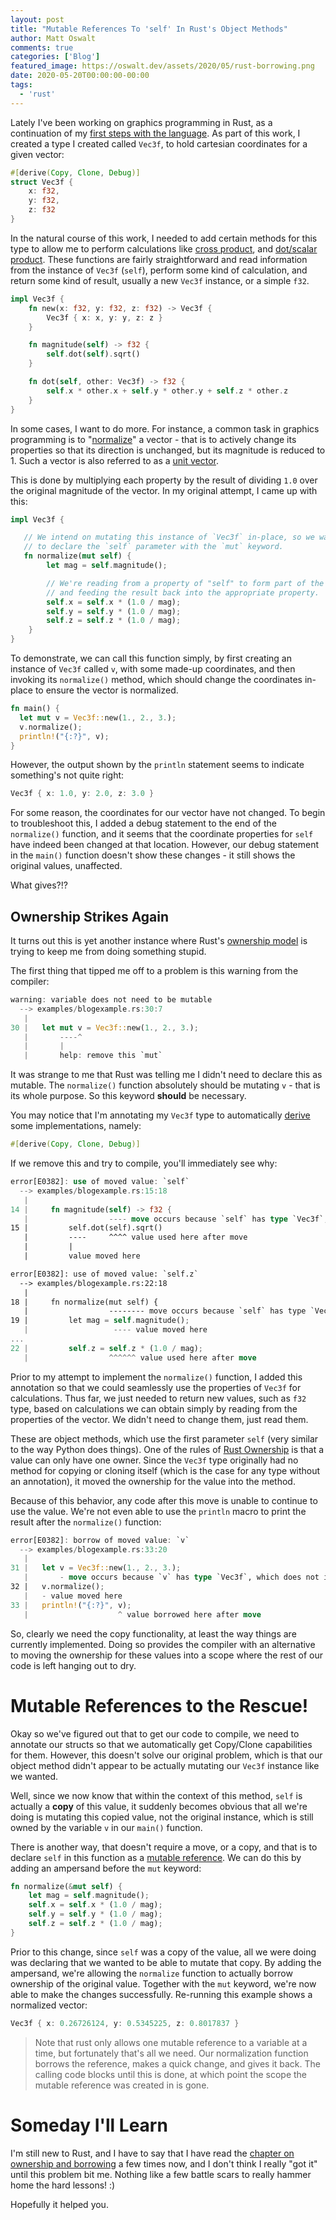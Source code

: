 ```yaml
---
layout: post
title: "Mutable References To 'self' In Rust's Object Methods"
author: Matt Oswalt
comments: true
categories: ['Blog']
featured_image: https://oswalt.dev/assets/2020/05/rust-borrowing.png
date: 2020-05-20T00:00:00-00:00
tags:
  - 'rust'
---
```


Lately I've been working on graphics programming in Rust, as a continuation of my [first steps with the language](https://oswalt.dev/2020/03/getting-rusty/). As part of this work, I created a type I created called `Vec3f`, to hold cartesian coordinates for a given vector:

```rust
#[derive(Copy, Clone, Debug)]
struct Vec3f {
    x: f32,
    y: f32,
    z: f32
}
```

In the natural course of this work, I needed to add certain methods for this type to allow me to perform calculations like [cross product](http://sites.science.oregonstate.edu/math/home/programs/undergrad/CalculusQuestStudyGuides/vcalc/crossprod/crossprod.html), and [dot/scalar product](https://www.mathsisfun.com/algebra/vectors-dot-product.html). These functions are fairly straightforward and read information from the instance of `Vec3f` (`self`), perform some kind of calculation, and return some kind of result, usually a new `Vec3f` instance, or a simple `f32`.

```rust
impl Vec3f {
    fn new(x: f32, y: f32, z: f32) -> Vec3f {
        Vec3f { x: x, y: y, z: z }
    }

    fn magnitude(self) -> f32 {
        self.dot(self).sqrt()
    }

    fn dot(self, other: Vec3f) -> f32 {
        self.x * other.x + self.y * other.y + self.z * other.z
    }
}
```

In some cases, I want to do more. For instance, a common task in graphics programming is to "[normalize](http://www.fundza.com/vectors/normalize/)" a vector - that is to actively change its properties so that its direction is unchanged, but its magnitude is reduced to 1. Such a vector is also referred to as a [unit vector](https://www.mathsisfun.com/algebra/vector-unit.html).

This is done by multiplying each property by the result of dividing `1.0` over the original magnitude of the vector. In my original attempt, I came up with this:

```rust
impl Vec3f {

   // We intend on mutating this instance of `Vec3f` in-place, so we want
   // to declare the `self` parameter with the `mut` keyword.
   fn normalize(mut self) {
        let mag = self.magnitude();

        // We're reading from a property of "self" to form part of the calculation,
        // and feeding the result back into the appropriate property.
        self.x = self.x * (1.0 / mag);
        self.y = self.y * (1.0 / mag);
        self.z = self.z * (1.0 / mag);
    }
}
```

To demonstrate, we can call this function simply, by first creating an instance of `Vec3f` called `v`, with some made-up coordinates, and then invoking its `normalize()` method, which should change the coordinates in-place to ensure the vector is normalized.

```rust
fn main() {
  let mut v = Vec3f::new(1., 2., 3.);
  v.normalize();
  println!("{:?}", v);
}
```

However, the output shown by the `println` statement seems to indicate something's not quite right:

```rust
Vec3f { x: 1.0, y: 2.0, z: 3.0 }
```

For some reason, the coordinates for our vector have not changed. To begin to troubleshoot this, I added a debug statement to the end of the `normalize()` function, and it seems that the coordinate properties for `self` have indeed been changed at that location. However, our debug statement in the `main()` function doesn't show these changes - it still shows the original values, unaffected.

What gives?!?

## Ownership Strikes Again

It turns out this is yet another instance where Rust's [ownership model](https://doc.rust-lang.org/book/ch04-02-references-and-borrowing.html) is trying to keep me from doing something stupid.

The first thing that tipped me off to a problem is this warning from the compiler:

```rust
warning: variable does not need to be mutable
  --> examples/blogexample.rs:30:7
   |
30 |   let mut v = Vec3f::new(1., 2., 3.);
   |       ----^
   |       |
   |       help: remove this `mut`
```

It was strange to me that Rust was telling me I didn't need to declare this as mutable. The `normalize()` function absolutely should be mutating `v` - that is its whole purpose. So this keyword **should** be necessary.

You may notice that I'm annotating my `Vec3f` type to automatically [derive](https://doc.rust-lang.org/stable/rust-by-example/trait/derive.html) some implementations, namely:

```rust
#[derive(Copy, Clone, Debug)]
```

If we remove this and try to compile, you'll immediately see why:

```rust
error[E0382]: use of moved value: `self`
  --> examples/blogexample.rs:15:18
   |
14 |     fn magnitude(self) -> f32 {
   |                  ---- move occurs because `self` has type `Vec3f`, which does not implement the `Copy` trait
15 |         self.dot(self).sqrt()
   |         ----     ^^^^ value used here after move
   |         |
   |         value moved here

error[E0382]: use of moved value: `self.z`
  --> examples/blogexample.rs:22:18
   |
18 |     fn normalize(mut self) {
   |                  -------- move occurs because `self` has type `Vec3f`, which does not implement the `Copy` trait
19 |         let mag = self.magnitude();
   |                   ---- value moved here
...
22 |         self.z = self.z * (1.0 / mag);
   |                  ^^^^^^ value used here after move
```

Prior to my attempt to implement the `normalize()` function, I added this annotation so that we could seamlessly use the properties of `Vec3f` for calculations. Thus far, we just needed to return new values, such as `f32` type, based on calculations we can obtain simply by reading from the properties of the vector. We didn't need to change them, just read them.

These are object methods, which use the first parameter `self` (very similar to the way Python does things). One of the rules of [Rust Ownership](https://doc.rust-lang.org/book/ch04-02-references-and-borrowing.html) is that a value can only have one owner. Since the `Vec3f` type originally had no method for copying or cloning itself (which is the case for any type without an annotation), it moved the ownership for the value into the method.

Because of this behavior, any code after this move is unable to continue to use the value. We're not even able to use the `println` macro to print the result after the `normalize()` function:

```rust
error[E0382]: borrow of moved value: `v`
  --> examples/blogexample.rs:33:20
   |
31 |   let v = Vec3f::new(1., 2., 3.);
   |       - move occurs because `v` has type `Vec3f`, which does not implement the `Copy` trait
32 |   v.normalize();
   |   - value moved here
33 |   println!("{:?}", v);
   |                    ^ value borrowed here after move
```

So, clearly we need the copy functionality, at least the way things are currently implemented. Doing so provides the compiler with an alternative to moving the ownership for these values into a scope where the rest of our code is left hanging out to dry.

# Mutable References to the Rescue!

Okay so we've figured out that to get our code to compile, we need to annotate our structs so that we automatically get Copy/Clone capabilities for them. However, this doesn't solve our original problem, which is that our object method didn't appear to be actually mutating our `Vec3f` instance like we wanted.

Well, since we now know that within the context of this method, `self` is actually a **copy** of this value, it suddenly becomes obvious that all we're doing is mutating this copied value, not the original instance, which is still owned by the variable `v` in our `main()` function.

There is another way, that doesn't require a move, or a copy, and that is to declare `self` in this function as a [mutable reference](https://doc.rust-lang.org/book/ch04-02-references-and-borrowing.html#mutable-references). We can do this by adding an ampersand before the `mut` keyword:

```rust
fn normalize(&mut self) {
    let mag = self.magnitude();
    self.x = self.x * (1.0 / mag);
    self.y = self.y * (1.0 / mag);
    self.z = self.z * (1.0 / mag);
}
```

Prior to this change, since `self` was a copy of the value, all we were doing was declaring that we wanted to be able to mutate that copy. By adding the ampersand, we're allowing the `normalize` function to actually borrow ownership of the original value. Together with the `mut` keyword, we're now able to make the changes successfully. Re-running this example shows a normalized vector:

```rust
Vec3f { x: 0.26726124, y: 0.5345225, z: 0.8017837 }
```

> Note that rust only allows one mutable reference to a variable at a time, but fortunately that's all we need. Our normalization function borrows the reference, makes a quick change, and gives it back. The calling code blocks until this is done, at which point the scope the mutable reference was created in is gone.

# Someday I'll Learn

I'm still new to Rust, and I have to say that I have read the [chapter on ownership and borrowing](https://doc.rust-lang.org/book/ch04-02-references-and-borrowing.html) a few times now, and I don't think I really "got it" until this problem bit me. Nothing like a few battle scars to really hammer home the hard lessons! :)

Hopefully it helped you.
